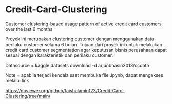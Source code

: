 # Credit-Card-Clustering
Customer clustering-based usage pattern of active credit card customers over the last 6 months

Proyek ini merupakan clustering customer dengan menggunakan data perilaku customer selama 6 bulan. Tujuan dari proyek ini untuk melakukan credit card customer segmentation agar keputusan bisnis perusahaan dapat sesuai dengan karakteristik dan perilaku customer. 

Datasource = kaggle datasets download -d arjunbhasin2013/ccdata

Note = apabila terjadi kendala saat membuka file .ipynb, dapat mengakses melalui link 

https://nbviewer.org/github/faishalamin123/Credit-Card-Clustering/tree/main/
